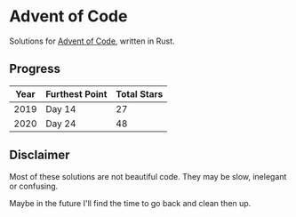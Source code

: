 # Advent of Code

Solutions for [Advent of Code](https://adventofcode.com/), written in Rust.

## Progress

| Year | Furthest Point | Total Stars |
| ---- | -------------- | ----------- |
| 2019 | Day 14         | 27          |
| 2020 | Day 24         | 48          |

## Disclaimer

Most of these solutions are not beautiful code. They may be slow, inelegant or confusing.

Maybe in the future I'll find the time to go back and clean then up.
